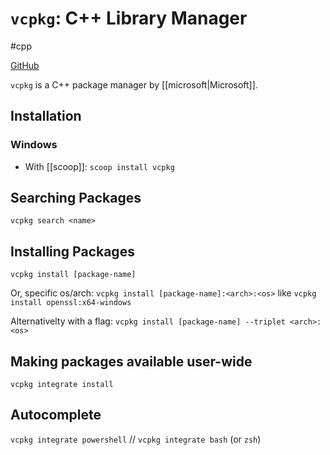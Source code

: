 # `vcpkg`: C++ Library Manager

#cpp 

[GitHub](https://github.com/Microsoft/vcpkg)

`vcpkg` is a C++ package manager by [[microsoft|Microsoft]].

## Installation
### Windows
- With [[scoop]]: `scoop install vcpkg`

## Searching Packages
`vcpkg search <name>`

## Installing Packages
`vcpkg install [package-name]`

Or, specific os/arch:
`vcpkg install [package-name]:<arch>:<os>` like `vcpkg install openssl:x64-windows`

Alternativelty with a flag:
`vcpkg install [package-name] --triplet <arch>:<os>`

## Making packages available user-wide
`vcpkg integrate install`

## Autocomplete
`vcpkg integrate powershell` // `vcpkg integrate bash` (or `zsh`)

